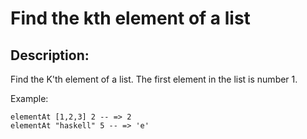 # Find the kth element of a list
## Description:
Find the K'th element of a list. The first element in the list is number 1.

Example:
```
elementAt [1,2,3] 2 -- => 2
elementAt "haskell" 5 -- => 'e'
```
